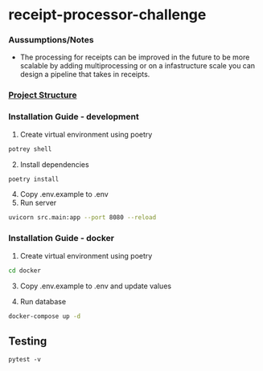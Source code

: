 # receipt-processor-challenge


### Aussumptions/Notes
- The processing for receipts can be improved in the future to be more scalable by adding
    multiprocessing or on a infastructure scale you can design a pipeline that takes in receipts.


### [Project Structure](#project-structure)


### Installation Guide - development

1. Create virtual environment using poetry
```bash
potrey shell
```
2. Install dependencies
```bash
poetry install
```
4. Copy .env.example to .env
5. Run server
```bash
uvicorn src.main:app --port 8080 --reload


```
### Installation Guide - docker

1. Create virtual environment using poetry
```bash
cd docker
```

3. Copy .env.example to .env and update values

4. Run database
```bash
docker-compose up -d
```

## Testing
```
pytest -v
```
